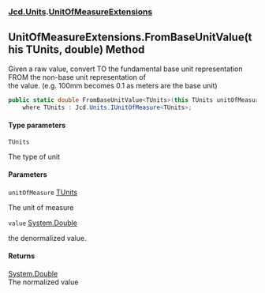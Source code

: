 ### [Jcd.Units](Jcd.Units.md 'Jcd.Units').[UnitOfMeasureExtensions](Jcd.Units.UnitOfMeasureExtensions.md 'Jcd.Units.UnitOfMeasureExtensions')

## UnitOfMeasureExtensions.FromBaseUnitValue<TUnits>(this TUnits, double) Method

Given a raw value, convert TO the fundamental base unit representation FROM the non-base unit representation of  
the value. (e.g. 100mm becomes 0.1 as meters are the base unit)

```csharp
public static double FromBaseUnitValue<TUnits>(this TUnits unitOfMeasure, double value)
    where TUnits : Jcd.Units.IUnitOfMeasure<TUnits>;
```
#### Type parameters

<a name='Jcd.Units.UnitOfMeasureExtensions.FromBaseUnitValue_TUnits_(thisTUnits,double).TUnits'></a>

`TUnits`

The type of unit
#### Parameters

<a name='Jcd.Units.UnitOfMeasureExtensions.FromBaseUnitValue_TUnits_(thisTUnits,double).unitOfMeasure'></a>

`unitOfMeasure` [TUnits](Jcd.Units.UnitOfMeasureExtensions.FromBaseUnitValue_TUnits_(thisTUnits,double).md#Jcd.Units.UnitOfMeasureExtensions.FromBaseUnitValue_TUnits_(thisTUnits,double).TUnits 'Jcd.Units.UnitOfMeasureExtensions.FromBaseUnitValue<TUnits>(this TUnits, double).TUnits')

The unit of measure

<a name='Jcd.Units.UnitOfMeasureExtensions.FromBaseUnitValue_TUnits_(thisTUnits,double).value'></a>

`value` [System.Double](https://docs.microsoft.com/en-us/dotnet/api/System.Double 'System.Double')

the denormalized value.

#### Returns
[System.Double](https://docs.microsoft.com/en-us/dotnet/api/System.Double 'System.Double')  
The normalized value